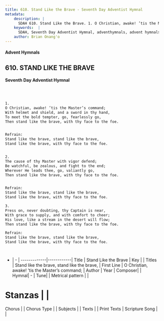 ```yaml
---
title: 610. Stand Like the Brave - Seventh Day Adventist Hymnal
metadata:
    description: |
      SDAH 610. Stand Like the Brave. 1. O Christian, awake! ’tis the Master’s command; With helmet and shield, and a sword in thy hand, To meet the bold tempter, go, fearlessly go, Then stand like the brave, with thy face to the foe. 
    keywords:  |
      SDAH, Seventh Day Adventist Hymnal, adventhymnals, advent hymnals, Stand Like the Brave, O Christian, awake! ’tis the Master’s command; ,Stand like the brave, stand like the brave,
    author: Brian Onang'o
---
```


#### Advent Hymnals
## 610. STAND LIKE THE BRAVE
#### Seventh Day Adventist Hymnal

```txt



1.
O Christian, awake! ’tis the Master’s command;
With helmet and shield, and a sword in thy hand,
To meet the bold tempter, go, fearlessly go,
Then stand like the brave, with thy face to the foe.


Refrain:
Stand like the brave, stand like the brave,
Stand like the brave, with thy face to the foe.


2.
The cause of thy Master with vigor defend;
Be watchful, be zealous, and fight to the end;
Wherever He leads thee, go, valiantly go,
Then stand like the brave, with thy face to the foe.


Refrain:
Stand like the brave, stand like the brave,
Stand like the brave, with thy face to the foe.

3.
Press on, never doubting, thy Captain is near,
With grace to supply, and with comfort to cheer;
His love, like a stream in the desert will flow;
Then stand like the brave, with thy face to the foe.

Refrain:
Stand like the brave, stand like the brave,
Stand like the brave, with thy face to the foe.




```

- |   -  |
-------------|------------|
Title | Stand Like the Brave |
Key |  |
Titles | Stand like the brave, stand like the brave, |
First Line | O Christian, awake! ’tis the Master’s command; |
Author | 
Year | 
Composer|  |
Hymnal|  - |
Tune|  |
Metrical pattern | |
# Stanzas |  |
Chorus |  |
Chorus Type |  |
Subjects |  |
Texts |  |
Print Texts | 
Scripture Song |  |
  

